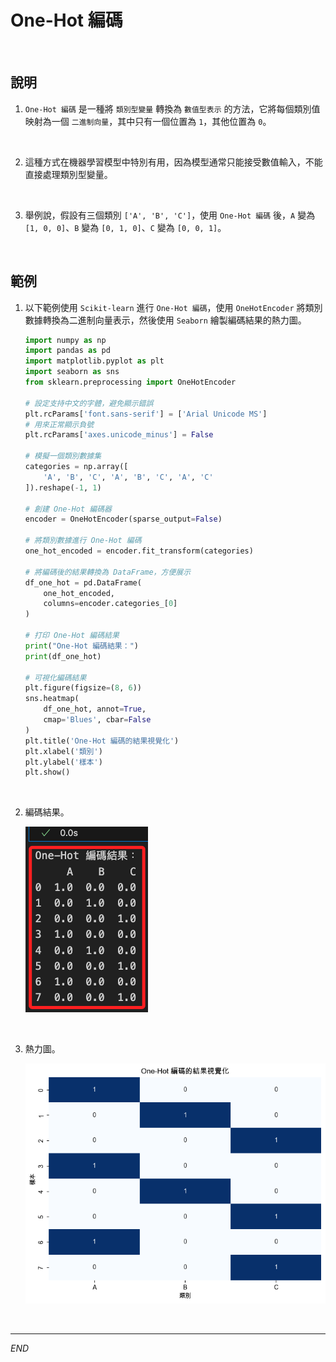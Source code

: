 # One-Hot 編碼

<br>

## 說明

1. `One-Hot 編碼` 是一種將 `類別型變量` 轉換為 `數值型表示` 的方法，它將每個類別值映射為一個 `二進制向量`，其中只有一個位置為 `1`，其他位置為 `0`。

<br>

2. 這種方式在機器學習模型中特別有用，因為模型通常只能接受數值輸入，不能直接處理類別型變量。

<br>

3. 舉例說，假設有三個類別 `['A', 'B', 'C']`，使用 `One-Hot 編碼` 後，`A` 變為 `[1, 0, 0]`、`B` 變為 `[0, 1, 0]`、`C` 變為 `[0, 0, 1]`。

<br>

## 範例

1. 以下範例使用 `Scikit-learn` 進行 `One-Hot 編碼`，使用 `OneHotEncoder` 將類別數據轉換為二進制向量表示，然後使用 `Seaborn` 繪製編碼結果的熱力圖。

    ```python
    import numpy as np
    import pandas as pd
    import matplotlib.pyplot as plt
    import seaborn as sns
    from sklearn.preprocessing import OneHotEncoder

    # 設定支持中文的字體，避免顯示錯誤
    plt.rcParams['font.sans-serif'] = ['Arial Unicode MS']
    # 用來正常顯示負號
    plt.rcParams['axes.unicode_minus'] = False

    # 模擬一個類別數據集
    categories = np.array([
        'A', 'B', 'C', 'A', 'B', 'C', 'A', 'C'
    ]).reshape(-1, 1)

    # 創建 One-Hot 編碼器
    encoder = OneHotEncoder(sparse_output=False)

    # 將類別數據進行 One-Hot 編碼
    one_hot_encoded = encoder.fit_transform(categories)

    # 將編碼後的結果轉換為 DataFrame，方便展示
    df_one_hot = pd.DataFrame(
        one_hot_encoded,
        columns=encoder.categories_[0]
    )

    # 打印 One-Hot 編碼結果
    print("One-Hot 編碼結果：")
    print(df_one_hot)

    # 可視化編碼結果
    plt.figure(figsize=(8, 6))
    sns.heatmap(
        df_one_hot, annot=True,
        cmap='Blues', cbar=False
    )
    plt.title('One-Hot 編碼的結果視覺化')
    plt.xlabel('類別')
    plt.ylabel('樣本')
    plt.show()
    ```

<br>

2. 編碼結果。

    ![](images/img_157.png)

<br>

3. 熱力圖。

    ![](images/img_158.png)

<br>

___

_END_